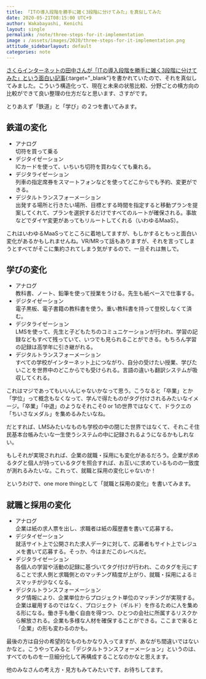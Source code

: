 ```yaml
---
title: 「ITの導入段階を勝手に雑く3段階に分けてみた」を真似してみた
date: 2020-05-21T08:15:00 UTC+9
author: Wakabayashi, Kenichi
layout: single
permalink: /note/three-steps-for-it-implementation
image : /assets/images/2020/three-steps-for-it-implementation.png
attitude_sidebarlayout: default
categories: note
---
```

[さくらインターネットの田中さんが「ITの導入段階を勝手に雑く3段階に分けてみた」という面白い記事](https://note.com/kunihirotanaka/n/ne5683f57af68){:target="_blank"}を書かれていたので、それを真似してみました。こういう構造化って、現在と未来の状態比較、分野ごとの横方向の比較ができて良い整理の仕方だなと思います、さすがです。

とりあえず「鉄道」と「学び」の２つを書いてみます。


## 鉄道の変化
- アナログ  
切符を買って乗る
- デジタイゼーション  
ICカードを使って、いちいち切符を買わなくても乗れる。
- デジタライゼーション  
列車の指定席券をスマートフォンなどを使ってどこからでも予約、変更ができる。
- デジタルトランスフォーメーション  
出発する場所と行きたい場所、目標とする時間を指定すると移動プランを提案してくれて、プランを選択するだけですべてのルートが確保される。事故などでダイヤ変更があってもリルートしてくれる（いわゆるMaaS）。

これはいわゆるMaaSってところに着地してますが、もしかするともっと面白い変化があるかもしれませんね。VR/MRって話もありますが、それを言ってしまうとすべてがそこに集約されてしまう気がするので、一旦それは無しで。

## 学びの変化
- アナログ  
教科書、ノート、鉛筆を使って授業をうける。先生も紙ベースで仕事する。
- デジタイゼーション  
電子黒板、電子書籍の教科書を使う。重い教科書を持って登校しなくて済む。
- デジタライゼーション  
LMSを使って、先生と子どもたちのコミュニケーションが行われ、学習の記録などもすべて残っていて、いつでも見られることができる。もちろん学習の記録は高学年に引き継がれる。
- デジタルトランスフォーメーション  
すべての学校がインターネット上につながり、自分の受けたい授業、学びたいことを世界中のどこからでも受けられる。言語の違いも翻訳システムが吸収してくれる。

これはマジであってもいいんじゃないかなって思う。こうなると「卒業」とか「学位」って概念もなくなって、学んで得たものがタグ付けされるみたいなイメージ。「卒業」「中退」のようなそれこそ0 or 1の世界ではなくて、ドラクエの「ちいさなメダル」を集めるみたいなね。

だとすれば、LMSみたいなものも学校の中の閉じた世界ではなくて、それこそ住民基本台帳みたいな一生使うシステムの中に記録されるようになるかもしれない。

もしそれが実現されれば、企業の就職・採用にも変化があるだろう。企業が求めるタグと個人が持っているタグを照合すれば、お互いに求めているものの一致度が測れるみたいな。これって、就職と採用の変化じゃないか！

というわけで、one more thingとして「就職と採用の変化」を書いてみます。

## 就職と採用の変化
- アナログ  
企業は紙の求人票を出し、求職者は紙の履歴書を書いて応募する。
- デジタイゼーション  
就活サイト上で公開された求人データに対して、応募者もサイト上でレジュメを書いて応募する。そっか、今はまだこのレベルだ。
- デジタライゼーション  
各個人の学習や活動の記録に基づいてタグ付けが行われ、このタグを元にすることで求人側と求職側とのマッチング精度が上がり、就職・採用によるミスマッチが少なくなる。
- デジタルトランスフォーメーション  
タグ情報により、企業単位からプロジェクト単位のマッチングが実現する。企業は雇用するのではなく、プロジェクト（ギルド）を作るために人を集める形になる。働き手も働く自由を得つつ、ひとつの会社に所属するリスクから解放される。企業も多様な人材を確保することができる。ここまで来ると「企業」の形も変わるのかも。

最後の方は自分の希望的なものもかなり入ってますが、あながち間違いではないかなと。こうやってみると「デジタルトランスフォーメーション」というのは、すべてのものを一旦細分化して再構成することなのかなと思えます。

他のみなさんの考え方・見方もみてみたいです、お待ちしてます。